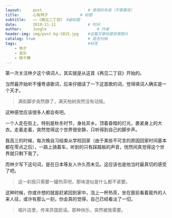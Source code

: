 ```yaml
---
layout:     post                    # 使用的布局（不需要改）
title:      心有林夕              # 标题 
subtitle:   ——《再见二丁目》 #副标题
date:       2018-11-11              # 时间
author:     Jungle                      # 作者
header-img: img/post-bg-2015.jpg    #这篇文章标题背景图片
catalog: true                       # 是否归档
tags:                               #标签
    - 林夕 
    - 音乐
    - 杨千嬅
---
```


第一次关注林夕这个填词人，其实就是从这首《再见二丁目》开始的。

当然最开始听不懂粤语歌词，后来仔细读了一下这首歌的词，觉得填词人确实是一个天才。

>满街脚步突然静了，满天柏树突然没有动摇。

这种感觉应该很多人都会有吧。

一个人走在街上，特别是秋冬时节，身处异乡。顶着昏暗的灯光，裹紧身上的大衣。走着走着，突然觉得这个世界很安静，只听得到自己的脚步声。

我高三的时候，每次晚自习结束从学校回家（由于某些不可言的原因回家时间基本都在零点之后），一路上骑着车，听到的只有踩踏板的声音，恍然间真觉得这个世界就只剩下我了。

而林夕写下这句词，是在日本等友人许久而未见。这应该也是他当时最真切的感受了吧。

>这一刹我只需要一罐热茶吧，那味道似是什么都不紧要。

这种时候，你或许想的就是赶紧回到家中，泡上一杯热茶，坐在窗前看着窗外的人来人往，或许有那么一刻，你会真的觉得，自己已经看淡了一切。

>唱片店里，传来异国民谣。那种快乐，突然被我需要。

